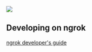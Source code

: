 
![](https://ngrok.com/static/img/overview.png)

## Developing on ngrok
[ngrok developer's guide](docs/DEVELOPMENT.md)
